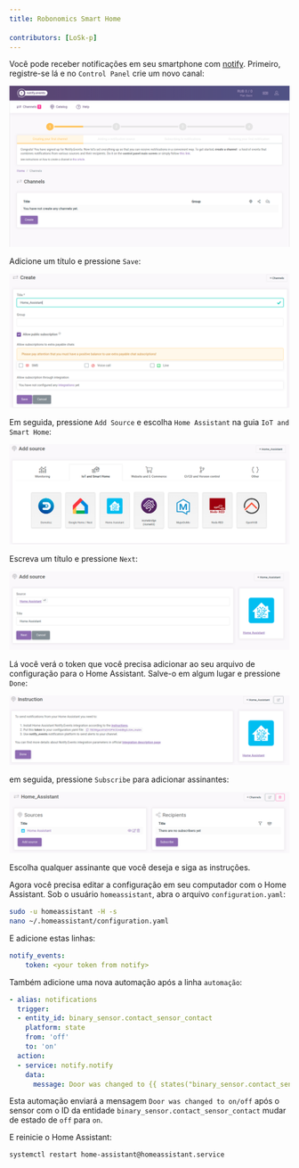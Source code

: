 ```yaml
---
title: Robonomics Smart Home

contributors: [LoSk-p]
---
```


Você pode receber notificações em seu smartphone com [notify](https://notify.events/). Primeiro, registre-se lá e no `Control Panel` crie um novo canal:

![control_panel](../images/home-assistant/not_control_panel.png)

Adicione um título e pressione `Save`:

![channel](../images/home-assistant/not_create_chanell.png)

Em seguida, pressione `Add Source` e escolha `Home Assistant` na guia `IoT and Smart Home`:

![source](../images/home-assistant/not_add_source.png)

Escreva um título e pressione `Next`:

![source_next](../images/home-assistant/not_add_source_next.png)

Lá você verá o token que você precisa adicionar ao seu arquivo de configuração para o Home Assistant. Salve-o em algum lugar e pressione `Done`:

![token](../images/home-assistant/not_token.png)

em seguida, pressione `Subscribe` para adicionar assinantes:

![subscribe](../images/home-assistant/not_subscribe.png)

Escolha qualquer assinante que você deseja e siga as instruções.

Agora você precisa editar a configuração em seu computador com o Home Assistant. Sob o usuário `homeassistant`, abra o arquivo `configuration.yaml`:

```bash
sudo -u homeassistant -H -s
nano ~/.homeassistant/configuration.yaml
```

E adicione estas linhas:

```yaml
notify_events:
    token: <your token from notify>
```
Também adicione uma nova automação após a linha `automação`:
```yaml
- alias: notifications
  trigger:
  - entity_id: binary_sensor.contact_sensor_contact
    platform: state
    from: 'off'
    to: 'on'
  action:
  - service: notify.notify
    data:
      message: Door was changed to {{ states("binary_sensor.contact_sensor_contact") }}
```
Esta automação enviará a mensagem `Door was changed to on/off` após o sensor com o ID da entidade `binary_sensor.contact_sensor_contact` mudar de estado de `off` para `on`.

E reinicie o Home Assistant:
```bash
systemctl restart home-assistant@homeassistant.service
```